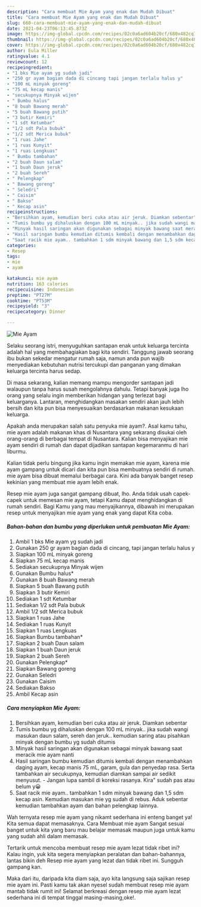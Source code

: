 ```yaml
---
description: "Cara membuat Mie Ayam yang enak dan Mudah Dibuat"
title: "Cara membuat Mie Ayam yang enak dan Mudah Dibuat"
slug: 660-cara-membuat-mie-ayam-yang-enak-dan-mudah-dibuat
date: 2021-04-23T06:13:45.873Z
image: https://img-global.cpcdn.com/recipes/02c0a6ad604b20cf/680x482cq70/mie-ayam-foto-resep-utama.jpg
thumbnail: https://img-global.cpcdn.com/recipes/02c0a6ad604b20cf/680x482cq70/mie-ayam-foto-resep-utama.jpg
cover: https://img-global.cpcdn.com/recipes/02c0a6ad604b20cf/680x482cq70/mie-ayam-foto-resep-utama.jpg
author: Eula Miller
ratingvalue: 4.1
reviewcount: 12
recipeingredient:
- "1 bks Mie ayam yg sudah jadi"
- "250 gr ayam bagian dada di cincang tapi jangan terlalu halus y"
- "100 mL minyak goreng"
- "75 mL kecap manis"
- "secukupnya Minyak wijen"
- " Bumbu halus"
- "8 buah Bawang merah"
- "5 buah Bawang putih"
- "3 butir Kemiri"
- "1 sdt Ketumbar"
- "1/2 sdt Pala bubuk"
- "1/2 sdt Merica bubuk"
- "1 ruas Jahe"
- "1 ruas Kunyit"
- "1 ruas Lengkuas"
- " Bumbu tambahan"
- "2 buah Daun salam"
- "1 buah Daun jeruk"
- "2 buah Sereh"
- " Pelengkap"
- " Bawang goreng"
- " Seledri"
- " Caisim"
- " Bakso"
- " Kecap asin"
recipeinstructions:
- "Bersihkan ayam, kemudian beri cuka atau air jeruk. Diamkan sebentar"
- "Tumis bumbu yg dihaluskan dengan 100 mL minyak.. jika sudah wangi masukan daun salam, sereh dan jeruk.. kemudian saring atau pisahkan minyak dengan bumbu yg sudah ditumis"
- "Minyak hasil saringan akan digunakan sebagai minyak bawang saat meracik mie ayam nanti"
- "Hasil saringan bumbu kemudian ditumis kembali dengan menambahkan daging ayam, kecap manis 75 mL, garam, gula dan penyedap rasa. Serta tambahkan air secukupnya, kemudian diamkan sampai air sedikit menyusut. Jangan lupa sambil di koreksi rasanya. Kira&#34; sudah pas atau belum y😀"
- "Saat racik mie ayam.. tambahkan 1 sdm minyak bawang dan 1,5 sdm kecap asin. Kemudian masukan mie yg sudah di rebus. Aduk sebentar kemudian tambahkan ayam dan bahan pelengkap lainnya."
categories:
- Resep
tags:
- mie
- ayam

katakunci: mie ayam 
nutrition: 163 calories
recipecuisine: Indonesian
preptime: "PT27M"
cooktime: "PT53M"
recipeyield: "3"
recipecategory: Dinner

---
```



![Mie Ayam](https://img-global.cpcdn.com/recipes/02c0a6ad604b20cf/680x482cq70/mie-ayam-foto-resep-utama.jpg)

Selaku seorang istri, menyuguhkan santapan enak untuk keluarga tercinta adalah hal yang membahagiakan bagi kita sendiri. Tanggung jawab seorang ibu bukan sekedar mengatur rumah saja, namun anda pun wajib menyediakan kebutuhan nutrisi tercukupi dan panganan yang dimakan keluarga tercinta harus sedap.

Di masa  sekarang, kalian memang mampu mengorder santapan jadi walaupun tanpa harus susah mengolahnya dahulu. Tetapi banyak juga lho orang yang selalu ingin memberikan hidangan yang terlezat bagi keluarganya. Lantaran, menghidangkan masakan sendiri akan jauh lebih bersih dan kita pun bisa menyesuaikan berdasarkan makanan kesukaan keluarga. 



Apakah anda merupakan salah satu penyuka mie ayam?. Asal kamu tahu, mie ayam adalah makanan khas di Nusantara yang sekarang disukai oleh orang-orang di berbagai tempat di Nusantara. Kalian bisa menyajikan mie ayam sendiri di rumah dan dapat dijadikan santapan kegemaranmu di hari liburmu.

Kalian tidak perlu bingung jika kamu ingin memakan mie ayam, karena mie ayam gampang untuk dicari dan kita pun bisa membuatnya sendiri di rumah. mie ayam bisa dibuat memalui berbagai cara. Kini ada banyak banget resep kekinian yang membuat mie ayam lebih enak.

Resep mie ayam juga sangat gampang dibuat, lho. Anda tidak usah capek-capek untuk memesan mie ayam, tetapi Kamu dapat menghidangkan di rumah sendiri. Bagi Kamu yang mau menyajikannya, dibawah ini merupakan resep untuk menyajikan mie ayam yang enak yang dapat Kita coba.

<!--inarticleads1-->

##### Bahan-bahan dan bumbu yang diperlukan untuk pembuatan Mie Ayam:

1. Ambil 1 bks Mie ayam yg sudah jadi
1. Gunakan 250 gr ayam bagian dada di cincang, tapi jangan terlalu halus y
1. Siapkan 100 mL minyak goreng
1. Siapkan 75 mL kecap manis
1. Sediakan secukupnya Minyak wijen
1. Gunakan  Bumbu halus*
1. Gunakan 8 buah Bawang merah
1. Siapkan 5 buah Bawang putih
1. Siapkan 3 butir Kemiri
1. Sediakan 1 sdt Ketumbar
1. Sediakan 1/2 sdt Pala bubuk
1. Ambil 1/2 sdt Merica bubuk
1. Siapkan 1 ruas Jahe
1. Sediakan 1 ruas Kunyit
1. Siapkan 1 ruas Lengkuas
1. Siapkan  Bumbu tambahan*
1. Siapkan 2 buah Daun salam
1. Siapkan 1 buah Daun jeruk
1. Siapkan 2 buah Sereh
1. Gunakan  Pelengkap*
1. Siapkan  Bawang goreng
1. Gunakan  Seledri
1. Gunakan  Caisim
1. Sediakan  Bakso
1. Ambil  Kecap asin




<!--inarticleads2-->

##### Cara menyiapkan Mie Ayam:

1. Bersihkan ayam, kemudian beri cuka atau air jeruk. Diamkan sebentar
1. Tumis bumbu yg dihaluskan dengan 100 mL minyak.. jika sudah wangi masukan daun salam, sereh dan jeruk.. kemudian saring atau pisahkan minyak dengan bumbu yg sudah ditumis
1. Minyak hasil saringan akan digunakan sebagai minyak bawang saat meracik mie ayam nanti
1. Hasil saringan bumbu kemudian ditumis kembali dengan menambahkan daging ayam, kecap manis 75 mL, garam, gula dan penyedap rasa. Serta tambahkan air secukupnya, kemudian diamkan sampai air sedikit menyusut. - Jangan lupa sambil di koreksi rasanya. Kira&#34; sudah pas atau belum y😀
1. Saat racik mie ayam.. tambahkan 1 sdm minyak bawang dan 1,5 sdm kecap asin. Kemudian masukan mie yg sudah di rebus. Aduk sebentar kemudian tambahkan ayam dan bahan pelengkap lainnya.




Wah ternyata resep mie ayam yang nikamt sederhana ini enteng banget ya! Kita semua dapat memasaknya. Cara Membuat mie ayam Sangat sesuai banget untuk kita yang baru mau belajar memasak maupun juga untuk kamu yang sudah ahli dalam memasak.

Tertarik untuk mencoba membuat resep mie ayam lezat tidak ribet ini? Kalau ingin, yuk kita segera menyiapkan peralatan dan bahan-bahannya, lantas bikin deh Resep mie ayam yang lezat dan tidak ribet ini. Sungguh gampang kan. 

Maka dari itu, daripada kita diam saja, ayo kita langsung saja sajikan resep mie ayam ini. Pasti kamu tak akan nyesel sudah membuat resep mie ayam mantab tidak rumit ini! Selamat berkreasi dengan resep mie ayam lezat sederhana ini di tempat tinggal masing-masing,oke!.

